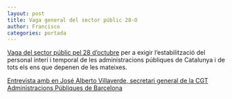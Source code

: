 ```yaml
---
layout: post
title: Vaga general del sector públic 28-O
author: Francisco
categories: portada
---
```


[Vaga del sector públic pel 28 d’octubre](https://www.cgtensenyament.cat/28-doctubre-vaga-al-sector-public-les-que-hi-som-ens-quedem/)  per a exigir l’estabilització del personal interí i temporal de les administracions públiques de Catalunya i de tots els ens que depenen de les mateixes.

[Entrevista amb en José Alberto Villaverde, secretari general de la CGT Administracions Públiques de Barcelona](https://poderpopular.info/2021/10/26/entrevista-vaga-general-del-sector-public-28-o/)

